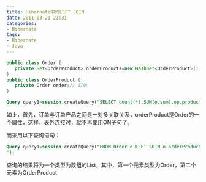 ```yaml
---
title: Hibernate中的LEFT JOIN
date: 2011-03-21 21:31
categories: 
- Hibernate
tags: 
- Hibernate
- Java
---
```


```java
public class Order {
   private Set<OrderProduct> orderProducts=new HashSet<OrderProduct>();     
}
public class OrderProduct {
   private Order order;// 订单
}
```

```sql
Query query1=session.createQuery("SELECT count(*),SUM(o.sum),op.product FROM Order o LEFT JOIN o.orderProducts op  WHERE op.product.id=18 GROUP BY op.product");
```

如上，首先，订单与订单产品之间是一对多关联关系，orderProduct是Order的一个属性，这样，表外连接时，就不再使用ON子句了。 

而采用以下查询语句：
```sql 
Query query1=session.createQuery("FROM Order o LEFT JOIN o.orderProducts op WHERE o.isReturn = 0 and o.isdel = 0 
");
```

查询的结果将为一个类型为数组的List，其中，第一个元素类型为Order，第二个元素为OrderProduct